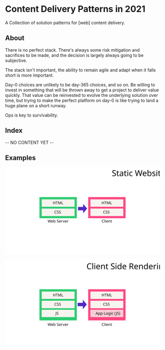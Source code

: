 # Content Delivery Patterns in 2021

A Collection of solution patterns for \[web] content delivery.

## About

There is no perfect stack. There's always some risk mitigation and sacrifices to be made, and the decision is largely always going to be subjective. 

The stack isn't important, the ability to remain agile and adapt when it falls short is more important.

Day-0 choices are unlikely to be day-365 choices, and so on. Be willing to invest in something that will be thrown away to get a project to deliver value quickly. That value can be reinvested to evolve the underlying solution over time, but trying to make the perfect platform on day-0 is like trying to land a huge plane on a short runway.

Ops is key to survivability. 

## Index

-- NO CONTENT YET --

## Examples

![A Static Site](./chart-static-website.svg)

![Client Side Rendering](./chart-client-side-rendering.svg)